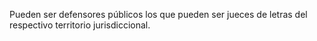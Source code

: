 Pueden ser defensores públicos los que pueden ser jueces de letras del respectivo territorio jurisdiccional.
